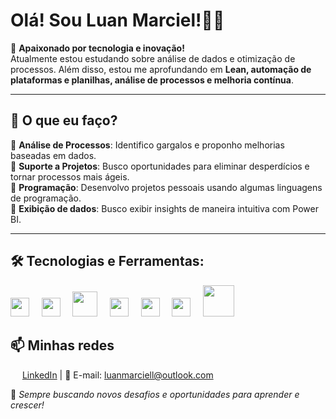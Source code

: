 # Olá! Sou Luan Marciel!👨‍💻
🎯 **Apaixonado por tecnologia e inovação!**  
Atualmente estou estudando sobre análise de dados e otimização de processos. 
Além disso, estou me aprofundando em **Lean, automação de plataformas e planilhas, análise de processos e melhoria contínua**.

---

## 🚀 **O que eu faço?**
🔹 **Análise de Processos**: Identifico gargalos e proponho melhorias baseadas em dados.  
🔹 **Suporte a Projetos**: Busco oportunidades para eliminar desperdícios e tornar processos mais ágeis.  
🔹 **Programação**: Desenvolvo projetos pessoais usando algumas linguagens de programação.   
🔹 **Exibição de dados**: Busco exibir insights de maneira intuitiva com Power BI.

---

## 🛠 **Tecnologias e Ferramentas:**  

<img src= "https://github.com/user-attachments/assets/db10b0ed-5802-4bcc-be0d-65b2ffeaf00b" width="30px"> &nbsp; &nbsp; <img src="https://github.com/user-attachments/assets/560bea2c-2663-4dac-a547-af879a156610" width="30px"> &nbsp; &nbsp; <img src= "https://github.com/user-attachments/assets/ddb6f771-d651-4f3e-8790-86df4355d8c5" width="40px"> &nbsp; &nbsp; <img src="https://github.com/user-attachments/assets/5a51a47d-6e9a-40f8-9ab2-babc222a690f" width="30px"> &nbsp; &nbsp; <img src="https://github.com/user-attachments/assets/b8ed1f8f-2812-4e6a-a512-d50f1e6bf858" width="30px">
&nbsp; &nbsp; <img src="https://github.com/user-attachments/assets/7b728a3e-2143-4be0-90b0-a65c4a630d25" width="30px"> &nbsp; &nbsp; <img src="https://github.com/user-attachments/assets/5471b740-d607-4d5e-a905-2e111f95f45a" width="50px"> 
## 📫 **Minhas redes**  
<img src="https://github.com/user-attachments/assets/2364a099-be5b-40d7-a58c-52f22f680990" width="15px"> [LinkedIn](www.linkedin.com/in/luan-marciel-01841123a) | 📧 E-mail: luanmarciell@outlook.com  

🚀 *Sempre buscando novos desafios e oportunidades para aprender e crescer!*  

